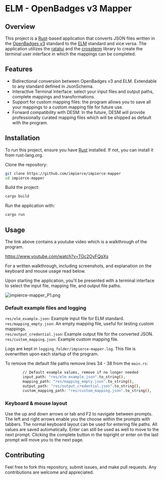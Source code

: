 # ELM - OpenBadges v3 Mapper

## Overview
This project is a [Rust](https://www.rust-lang.org/)-based application that converts JSON files written in the [OpenBadges v3](https://www.imsglobal.org/spec/ob/v3p0) standard to the [ELM](https://europass.europa.eu/en/node/2128) standard and vice versa. The application utilizes the [ratatui](https://ratatui.rs/) and the [crossterm](https://docs.rs/crossterm/latest/crossterm/) library to create the terminal user interface in which the mappings can be completed.

## Features
- Bidirectional conversion between OpenBadges v3 and ELM. Extendable to any standard defined in JsonSchema.
- Interactive Terminal Interface: select your input files and output paths, complete mappings and transformations.
- Support for custom mapping files: the program allows you to save all your mappings to a custom mapping file for future use.
- Forward compatibility with DESM: In the future, DESM will provide professionally curated mapping files which will be shipped as default with the program.

## Installation
To run this project, ensure you have [Rust](https://www.rust-lang.org/) installed. If not, you can install it from rust-lang.org.

Clone the repository:

```sh
git clone https://github.com/impierce/impierce-mapper
cd impierce-mapper
```

Build the project:
```sh
cargo build
```

Run the application with:
```sh
cargo run
```
## Usage

The link above contains a youtube video which is a walkthrough of the program.

https://www.youtube.com/watch?v=TGc2OyFQqXs  

For a written walkthrough, including screenshots, and explanation on the keyboard and mouse usage read below.

Upon starting the application, you'll be presented with a terminal interface to select the input file, mapping file, and output file paths.

![impierce-mapper_P1.png](https://github.com/impierce/impierce-mapper/raw/feat/README/.github/impierce-mapper_P1.png)

### Default example files and logging
`res/elm_example.json`: Example input file for ELM standard.  
`res/mapping_empty.json`: An empty mapping file, useful for testing custom mappings.  
`res/output_credential.json`: Example output file for the converted JSON.  
`res/custom_mapping.json`: Example custom mapping file.  

Logs are kept in `logging_folder/impierce-mapper.log`. This file is overwritten upon each startup of the program.

To remove the default file paths remove lines 34 - 38 from the `main.rs`:
```sh
        // Default example values, remove if no longer needed
        input_path: "res/elm_example.json".to_string(),
        mapping_path: "res/mapping_empty.json".to_string(),
        output_path: "res/output_credential.json".to_string(),
        custom_mapping_path: "res/custom_mapping.json".to_string(),
```

### Keyboard & mouse layout
Use the up and down arrows or tab and F2 to navigate between prompts.
The left and right arrows enable you the choose within the prompts with tabbers.
The normal keyboard layout can be used for entering file paths.
All values are saved automatically.
Enter can still be used as well to move to the next prompt.
Clicking the complete button in the topright or enter on the last prompt will move you to the next page.

## Contributing
Feel free to fork this repository, submit issues, and make pull requests. Any contributions are welcome and appreciated.
